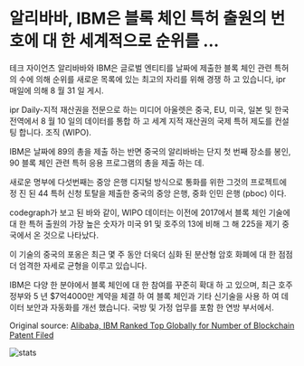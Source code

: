 # 알리바바, IBM은 블록 체인 특허 출원의 번호에 대 한 세계적으로 순위를 ...

테크 자이언츠 알리바바와 IBM은 글로벌 엔티티를 날짜에 제출한 블록 체인 관련 특허의 수에 의해 순위를 새로운 목록에 있는 최고의 자리를 위해 경쟁 하 고 있습니다, ipr 매일에 의해 8 월 31 일 게시.

ipr Daily-지적 재산권을 전문으로 하는 미디어 아울렛은 중국, EU, 미국, 일본 및 한국 전역에서 8 월 10 일의 데이터를 통합 하 고 세계 지적 재산권의 국제 특허 제도를 컨설팅 합니다. 조직 (WIPO).

IBM은 날짜에 89의 총을 제출 하는 반면 중국의 알리바바는 단지 첫 번째 장소를 봉인, 90 블록 체인 관련 특허 응용 프로그램의 총을 제출 하는 데.

새로운 명부에 다섯번째는 중앙 은행 디지털 방식으로 통화를 위한 그것의 프로젝트에 정 진 된 44 특허 신청 토탈을 제출한 중국의 중앙 은행, 중화 인민 은행 (pboc) 이다.

codegraph가 보고 된 바와 같이, WIPO 데이터는 이전에 2017에서 블록 체인 기술에 대 한 특허 출원의 가장 높은 숫자가 미국 91 및 호주의 13에 비해 그 해 225을 제기 중국에서 온 것으로 나타났다.

이 기술의 중국의 포옹은 최근 몇 주 동안 더욱더 심화 된 분산형 암호 화폐에 대 한 점점 더 엄격한 자세로 균형을 이루고 있습니다.

IBM은 다양 한 분야에서 블록 체인에 대 한 참여를 꾸준히 확대 하 고 있으며, 최근 호주 정부와 5 년 $7억4000만 계약을 체결 하 여 블록 체인과 기타 신기술을 사용 하 여 데이터 보안과 자동화를 개선 했습니다. 국방 및 가정 업무를 포함 한 연방 부서에서.

Original source: [Alibaba, IBM Ranked Top Globally for Number of Blockchain Patent Filed](https://cointelegraph.com/news/alibaba-ibm-ranked-top-globally-for-number-of-blockchain-patent-filed)

![stats](https://c.statcounter.com/11760860/0/a89fa40b/1/ "stats")